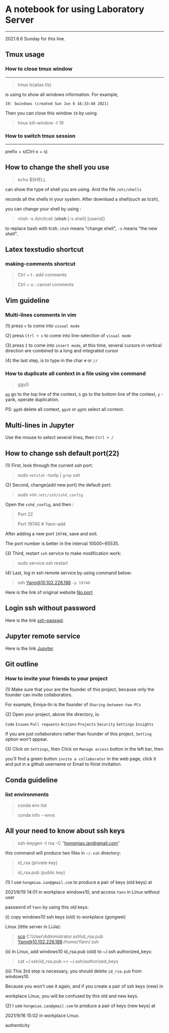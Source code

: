 # A notebook for using Laboratory Server
---
2021.6.6 Sunday for this line.

## Tmux usage 

### How to close tmux window
---
> tmux ls(alias tls)

is using to show all windows information. For example, 

`19: 5windows (created Sun Jun 6 16:33:48 2021)`

Then you can close this window `19` by using 

> tmux kill-window -t 19

### How to switch tmux session
---
prefix + s(Ctrl-x + s)

### 

## How to change the shell you use

> echo $SHELL

can show the type of shell you are using. And the file `/etc/shells` 

records all the shells in your system. After download a shell(such as tcsh), 

you can change your shell by using :

> chsh -s /bin/tcsh (**chsh** [-s shell] [userid])

to replace bash with tcsh. `chsh` means "change shell", `-s` means "the new shell". 

## Latex texstudio shortcut

### making-comments shortcut

> Ctrl + t : add comments
>
> Ctrl + u : cancel comments

## Vim guideline

### Multi-lines comments in vim

(1) press `v` to come into `visual mode`

(2) press `Ctrl + v` to come into line-selection of `visual mode`

(3) press `I` to come into `insert mode`, at this time, several cursors in vertical 
direction are combined to a long and integrated cursor  

(4) the last step, is to type in the char `#` or `//`

### How to duplicate all context in a file using vim command

> ggyG

`gg` go to the top line of the context, `G` go to the bottom line of the context, `y` - yank, operate duplication.

PS: `ggdG` delete all context, `ggvG` or `ggVG` select all context. 

## Multi-lines in Jupyter

Use the mouse to select several lines, then `Ctrl + /`

## How to change ssh default port(22)

(1) First, look through the current ssh port:

> sudo `netstat` -tunlp | `grep` ssh

(2) Second, change(add new port) the default port:

> sudo vim `/etc/ssh/sshd_config`

Open the `sshd_config`, and then :

> Port 22
>
> Port 19740 # Yann-add

After adding a new port `19740`, save and exit.

The port number is better in the interval 10000~65535.

(3) Third, restart `ssh` service to make modification work:

> sudo service ssh restart

(4) Last, log in ssh remote service by using command below: 

> ssh Yann@10.102.226.188 `-p 19740`

Here is the link of original website [No.port](cnblogs.com/Cqlismy/p/11539702.html)

## Login ssh without password

Here is the link [ssh-passwd](zhuanlan.zhihu.com/p/144159642).

## Jupyter remote service

Here is the link [Jupyter](blog.csdn.net/GouGe_CSDN/article/details/104567559).

## Git outline

### How to invite your friends to your project

(1) Make sure that your are the founder of this project, because only the founder can invite collaborators.

For example, Emiya-lin is the founder of `Sharing-between-two-PCs`

(2) Open your project, above the directory, is:

`Code` `Issues` `Pull requests` `Actions` `Projects` `Security` `Settings` `Insights` 

If you are just collaborators rather than founder of this project, `Setting` option won't appear.

(3) Click on `Settings`, then Click on `Manage access` button in the left bar, then 

you'll find a green button `invite a collaborator` in the web page, click it and put in a github username or Email to finist invitation.

## Conda guideline

### list environments

> conda env list
>
> conda info --envs

### 

## All your need to know about ssh keys

> ssh-keygen -t rsa -C "hongmiao.ian@gmail.com"

this command will produce two files in `~/.ssh` directory: 

> id_rsa (private key)
>
> id_rsa.pub (public key)

(1) I use `hongmiao.ian@gmail.com` to produce a pair of keys (old keys) at 

2021/6/19 14:01 in workplace windows10, and access `Yann` in Linux without user 

password of `Yann` by using this old keys: 

(i) copy windows10 ssh keys (old) to workplace (gongwei) 

Linux (little server in LiJia): 

> [scp](runoob.com/linux/linux-comm-scp.html) C:\User\Administrator\.ssh\id_rsa.pub Yann@10.102.226.188:/home/Yann/.ssh

(ii) In Linux, add windows10 id_rsa.pub (old) to ~/.ssh authorized_keys: 

> cat ~/.ssh/id_rsa.pub >> ~/.ssh/authorized_keys

(iii) This 3rd step is necessary, you should delete `id_rsa.pub` from windows10. 

Because you won't use it again, and if you create a pair of ssh keys (new) in 

workplace Linux, you will be confused by this old and new keys. 

(2) I use `hongmiao.ian@gmail.com` to produce a pair of keys (new keys) at 

2021/9/16 15:02 in workplace Linux.

authenticity















